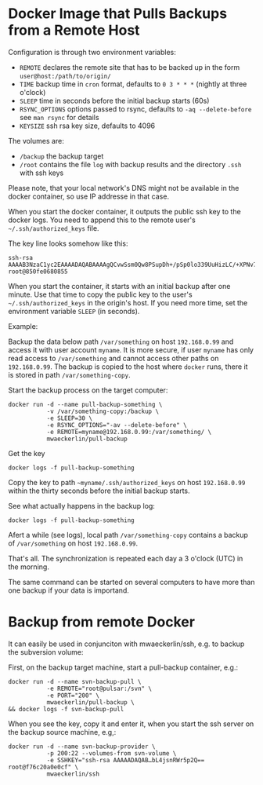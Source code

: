 # Docker Image that Pulls Backups from a Remote Host

Configuration is through two environment variables:
- `REMOTE` declares the remote site that has to be backed up in the form `user@host:/path/to/origin/`
- `TIME` backup time in `cron` format, defaults to `0 3 * * *` (nightly at three o'clock)
- `SLEEP` time in seconds before the initial backup starts (60s)
- `RSYNC_OPTIONS` options passed to rsync, defaults to `-aq --delete-before` see `man rsync` for details
- `KEYSIZE` ssh rsa key size, defaults to 4096

The volumes are:
- `/backup` the backup target
- `/root` contains the file `log` with backup results and the directory `.ssh` with ssh keys

Please note, that your local network's DNS might not be available in the docker container, so use IP addresse in that case.

When you start the docker container, it outputs the public ssh key to the docker logs. You need to append this to the remote user's `~/.ssh/authorized_keys` file.

The key line looks somehow like this:

    ssh-rsa AAAAB3NzaC1yc2EAAAADAQABAAAAgQCvwSsm0Qw8PSupDh+/pSp0lo339UuHizLC/+XPNv7IvI2yc732XPO5wFQKMUz1p+dCm5XHXcGJArn5gm+gEKQD+97LM53Y2aEsL2J39oKLxoc5V4me82vgb0p0j4+Qq7iMjaKa8z5kOUvG4zxBM1It/wdvxM35zq65J48Q3L4vdw== root@850fe0680855

When you start the container, it starts with an initial backup after one minute. Use that time to copy the public key to the user's `~/.ssh/authorized_keys` in the origin's host. If you need more time, set the environment variable `SLEEP` (in seconds).

Example:

Backup the data below path `/var/something` on host `192.168.0.99` and access it with user account `myname`. It is more secure, if user `myname` has only read access to `/var/something` and cannot access other paths on `192.168.0.99`. The backup is copied to the host where `docker` runs, there it is stored in path `/var/something-copy`.

Start the backup process on the target computer:

    docker run -d --name pull-backup-something \
               -v /var/something-copy:/backup \
               -e SLEEP=30 \
               -e RSYNC_OPTIONS="-av --delete-before" \
               -e REMOTE=myname@192.168.0.99:/var/something/ \
               mwaeckerlin/pull-backup

Get the key

    docker logs -f pull-backup-something

Copy the key to path `~myname/.ssh/authorized_keys` on host `192.168.0.99` within the thirty seconds before the initial backup starts.

See what actually happens in the backup log:

    docker logs -f pull-backup-something

Afert a while (see logs), local path `/var/something-copy` contains a backup of `/var/something` on host `192.168.0.99`.

That's all. The synchronization is repeated each day a 3 o'clock (UTC) in the morning.

The same command can be started on several computers to have more than one backup if your data is importand.

# Backup from remote Docker

It can easily be used in conjunciton with mwaeckerlin/ssh, e.g. to backup the subversion volume:

First, on the backup target machine, start a pull-backup container, e.g.:

    docker run -d --name svn-backup-pull \
               -e REMOTE="root@pulsar:/svn" \
               -e PORT="200" \
               mwaeckerlin/pull-backup \
    && docker logs -f svn-backup-pull

When you see the key, copy it and enter it, when you start the ssh server on the backup source machine, e.g,:

    docker run -d --name svn-backup-provider \
               -p 200:22 --volumes-from svn-volume \
               -e SSHKEY="ssh-rsa AAAAADAQAB…bL4jsnRWr5p2Q== root@f76c20a0e0cf" \
               mwaeckerlin/ssh
